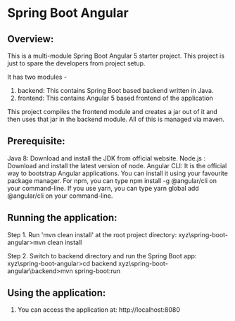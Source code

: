 Spring Boot Angular
========================

Overview:
--------
This is a multi-module Spring Boot Angular 5 starter project. This project is just to spare the developers from project setup. 

It has two modules -
1. backend: This contains Spring Boot based backend written in Java.
2. frontend: This contains Angular 5 based frontend of the application

This project compiles the frontend module and creates a jar out of it and then uses that jar in the backend module. 
All of this is managed via maven.


Prerequisite:
------------
Java 8: Download and install the JDK from official website.
Node.js : Download and install the latest version of node.
Angular CLI: It is the official way to bootstrap Angular applications. You can install it using your favourite package manager. 
For npm, you can type npm install -g @angular/cli on your command-line. If you use yarn, you can type yarn global add @angular/cli on your command-line.


Running the application:
-----------------------
Step 1. Run 'mvn clean install' at the root project directory:
	xyz\spring-boot-angular>mvn clean install

Step 2. Switch to backend directory and run the Spring Boot app:
	xyz\spring-boot-angular>cd backend
	xyz\spring-boot-angular\backend>mvn spring-boot:run


Using the application:
---------------------
1. You can access the application at: http://localhost:8080


